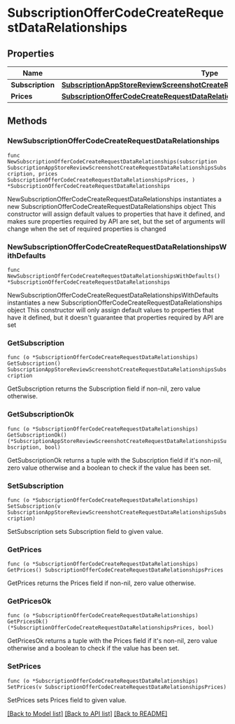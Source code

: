 # SubscriptionOfferCodeCreateRequestDataRelationships

## Properties

Name | Type | Description | Notes
------------ | ------------- | ------------- | -------------
**Subscription** | [**SubscriptionAppStoreReviewScreenshotCreateRequestDataRelationshipsSubscription**](SubscriptionAppStoreReviewScreenshotCreateRequestDataRelationshipsSubscription.md) |  | 
**Prices** | [**SubscriptionOfferCodeCreateRequestDataRelationshipsPrices**](SubscriptionOfferCodeCreateRequestDataRelationshipsPrices.md) |  | 

## Methods

### NewSubscriptionOfferCodeCreateRequestDataRelationships

`func NewSubscriptionOfferCodeCreateRequestDataRelationships(subscription SubscriptionAppStoreReviewScreenshotCreateRequestDataRelationshipsSubscription, prices SubscriptionOfferCodeCreateRequestDataRelationshipsPrices, ) *SubscriptionOfferCodeCreateRequestDataRelationships`

NewSubscriptionOfferCodeCreateRequestDataRelationships instantiates a new SubscriptionOfferCodeCreateRequestDataRelationships object
This constructor will assign default values to properties that have it defined,
and makes sure properties required by API are set, but the set of arguments
will change when the set of required properties is changed

### NewSubscriptionOfferCodeCreateRequestDataRelationshipsWithDefaults

`func NewSubscriptionOfferCodeCreateRequestDataRelationshipsWithDefaults() *SubscriptionOfferCodeCreateRequestDataRelationships`

NewSubscriptionOfferCodeCreateRequestDataRelationshipsWithDefaults instantiates a new SubscriptionOfferCodeCreateRequestDataRelationships object
This constructor will only assign default values to properties that have it defined,
but it doesn't guarantee that properties required by API are set

### GetSubscription

`func (o *SubscriptionOfferCodeCreateRequestDataRelationships) GetSubscription() SubscriptionAppStoreReviewScreenshotCreateRequestDataRelationshipsSubscription`

GetSubscription returns the Subscription field if non-nil, zero value otherwise.

### GetSubscriptionOk

`func (o *SubscriptionOfferCodeCreateRequestDataRelationships) GetSubscriptionOk() (*SubscriptionAppStoreReviewScreenshotCreateRequestDataRelationshipsSubscription, bool)`

GetSubscriptionOk returns a tuple with the Subscription field if it's non-nil, zero value otherwise
and a boolean to check if the value has been set.

### SetSubscription

`func (o *SubscriptionOfferCodeCreateRequestDataRelationships) SetSubscription(v SubscriptionAppStoreReviewScreenshotCreateRequestDataRelationshipsSubscription)`

SetSubscription sets Subscription field to given value.


### GetPrices

`func (o *SubscriptionOfferCodeCreateRequestDataRelationships) GetPrices() SubscriptionOfferCodeCreateRequestDataRelationshipsPrices`

GetPrices returns the Prices field if non-nil, zero value otherwise.

### GetPricesOk

`func (o *SubscriptionOfferCodeCreateRequestDataRelationships) GetPricesOk() (*SubscriptionOfferCodeCreateRequestDataRelationshipsPrices, bool)`

GetPricesOk returns a tuple with the Prices field if it's non-nil, zero value otherwise
and a boolean to check if the value has been set.

### SetPrices

`func (o *SubscriptionOfferCodeCreateRequestDataRelationships) SetPrices(v SubscriptionOfferCodeCreateRequestDataRelationshipsPrices)`

SetPrices sets Prices field to given value.



[[Back to Model list]](../README.md#documentation-for-models) [[Back to API list]](../README.md#documentation-for-api-endpoints) [[Back to README]](../README.md)


